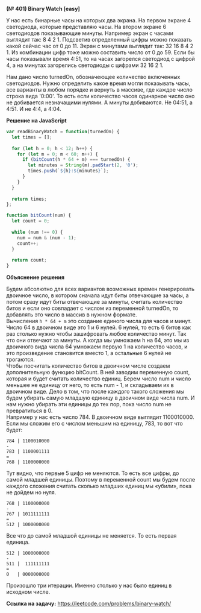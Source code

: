 **(№ 401) Binary Watch [easy]**

У нас есть бинарные часы на которых два экрана. На первом экране 4 светодиода, которые представляю часы. На втором экране 6 светодиодов показывающие минуты. Например экран с часами выглядит так: 8 4 2 1. Подсветив определенный цифры можно показать какой сейчас час от 0 до 11. Экран с минутами выглядит так: 32 16 8 4 2 1. Из комбинации цифр тоже можно составить число от 0 до 59. Если бы часы показывали время 4:51, то на часах загорелся светодиод с цифрой 4, а на минутах загорелись светодиоды с цифрами 32 16 2 1.

Нам дано число turnedOn, обозначеющее количество включенных светодиодов. Нужно определить какое время могли показывать часы, все варианты в любом порядке и вернуть в массиве, где каждое число строка вида '0:00'. То есть если количество часов одинарное число оно не добивается незначащими нулями. А минуты добиваются. Не 04:51, а 4:51. И не 4:4, а 4:04.

**Решение на JavaScript**

```javascript
var readBinaryWatch = function(turnedOn) {
  let times = [];
  
  for (let h = 0; h < 12; h++) {
    for (let m = 0; m < 60; m++) {
      if (bitCount(h * 64 + m) === turnedOn) {
        let minutes = String(m).padStart(2, '0');
        times.push(`${h}:${minutes}`);
      }
    }
  }
  
  return times;
};

function bitCount(num) {
  let count = 0;
  
  while (num !== 0) {
    num = num & (num - 1);
    count++;
  }
  
  return count;
}
```

**Объяснение решения**

Будем абсолютно для всех вариантов возможных времен генерировать двоичное число, в котором сначала идут биты отвечающие за часы, а потом сразу идут биты отвечающие за минуты, считать количество битов и если оно совпадает с числом из переменной turnedOn, то добавлять это число в массив в нужном формате.  
Вычисления `h * 64 + m` это создание единого числа для часов и минут. Число 64 в двоичном виде это 1 и 6 нулей. 6 нулей, то есть 6 битов как раз столько нужно чтобы зашифровать любое количество минут. Так что они отвечают за минуты. А когда мы умножаем h на 64, это мы из двоичного вида числа 64 умножаем первую 1 на количество часов, и это произведение становится вместо 1, а остальные 6 нулей не трогаются.  
Чтобы посчитать количество битов в двоичном числе создаем дополнительную функцию bitCount. В ней заводим переменную count, которая и будет считать количество единиц. Берем число num и число меньшее не единицу от него, то есть num - 1, и складываем их в двоичном виде. Дело в том, что после каждого такого сложения мы будем убирать самую младшую единицу в двоичном виде числа num. И нам нужно убирать эти единицы до тех пор, пока число num не превратиться в 0.  
Например у нас есть число 784. В двоичном виде выглядит 1100010000. Если мы сложим его с числом меньшим на единицу, 783, то вот что будет:  
```
784 | 1100010000
-
783 | 1100001111
=
768 | 1100000000
```
Тут видно, что первые 5 цифр не меняются. То есть все цифры, до самой младшей единицы. Поэтому в переменной count мы будем после каждого сложения считать сколько младших единиц мы «убили», пока не дойдем но нуля.
```
768 | 1100000000
-
767 | 1011111111
=
512 | 1000000000
```
Все что до самой младшой единицы не меняется. То есть первая единица.
```
512 | 1000000000
-
511 |  111111111
=
0   | 0000000000
```
Произошло три итерации. Именно столько у нас было единиц в исходном числе.

**Ссылка на задачу:** https://leetcode.com/problems/binary-watch/